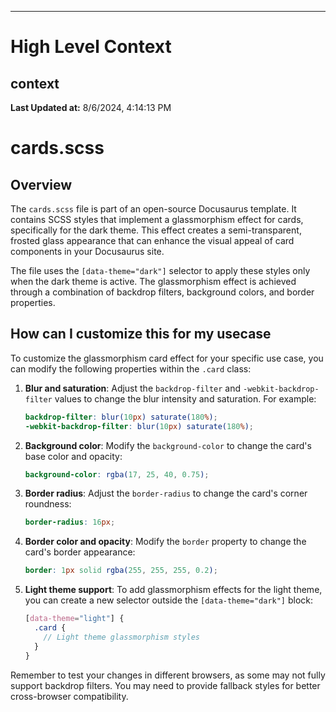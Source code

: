 

---
# High Level Context
## context
**Last Updated at:** 8/6/2024, 4:14:13 PM

# cards.scss

## Overview

The `cards.scss` file is part of an open-source Docusaurus template. It contains SCSS styles that implement a glassmorphism effect for cards, specifically for the dark theme. This effect creates a semi-transparent, frosted glass appearance that can enhance the visual appeal of card components in your Docusaurus site.

The file uses the `[data-theme="dark"]` selector to apply these styles only when the dark theme is active. The glassmorphism effect is achieved through a combination of backdrop filters, background colors, and border properties.

## How can I customize this for my usecase

To customize the glassmorphism card effect for your specific use case, you can modify the following properties within the `.card` class:

1. **Blur and saturation**: Adjust the `backdrop-filter` and `-webkit-backdrop-filter` values to change the blur intensity and saturation. For example:

   ```scss
   backdrop-filter: blur(10px) saturate(180%);
   -webkit-backdrop-filter: blur(10px) saturate(180%);
   ```

2. **Background color**: Modify the `background-color` to change the card's base color and opacity:

   ```scss
   background-color: rgba(17, 25, 40, 0.75);
   ```

3. **Border radius**: Adjust the `border-radius` to change the card's corner roundness:

   ```scss
   border-radius: 16px;
   ```

4. **Border color and opacity**: Modify the `border` property to change the card's border appearance:

   ```scss
   border: 1px solid rgba(255, 255, 255, 0.2);
   ```

5. **Light theme support**: To add glassmorphism effects for the light theme, you can create a new selector outside the `[data-theme="dark"]` block:

   ```scss
   [data-theme="light"] {
     .card {
       // Light theme glassmorphism styles
     }
   }
   ```

Remember to test your changes in different browsers, as some may not fully support backdrop filters. You may need to provide fallback styles for better cross-browser compatibility.
